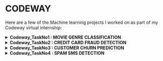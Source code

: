 <h1>CODEWAY</h1>

<p>Here are a few of the Machine learning projects I worked on as part of my Codeway virtual internship:</p>

<details>
  <summary><strong>Codeway_TaskNo1 : MOVIE GENRE CLASSIFICATION</strong></summary>
  <i>TASK: Create a machine learning model that can predict the genre of a movie based on its plot summary or other textual information. You can use techniques like TF-IDF or word embeddings with classifiers such as Naive Bayes, Logistic Regression, or Support Vector Machines.</i><br><br>
  <b>GitHub link</b>: <a href="https://github.com/akshayasbipin/CODEWAY/blob/5763c3eccf8bb43849c0b020e255569f6a97ed0e/Codeway_TaskNo1.ipynb">here</a><br><br>
  <b>Script</b>: Implemented a Python Script.<br><br>
  <ul>
  <b>Key Takeaways:</b>
  <li>Used various classifiers such as Naive Bayes, Logistic Regression, or Support Vector Machines.</li>
  <li>Logistic Regression gives maximum accuracy, for the given task.</li>
  </ul>
</details>

<details>
  <summary><strong>Codeway_TaskNo2 : CREDIT CARD FRAUD DETECTION</strong></summary>
  <i>TASK: Build a model to detect fraudulent credit card transactions. Use a dataset containing information about credit card transactions, and experiment with algorithms like Logistic Regression, Decision Trees, or Random Forests to classify transactions as fraudulent or legitimate.</i><br><br>
  <b>GitHub link</b>: https://lnkd.in/gteAYwdz<br><br>
  <b>Script</b>: Implemented a Python Script.<br><br>
  <ul>
  <b>Key Takeaways:</b>
  <li>Used algorithms like Logistic Regression, Random Forests, and Decision Trees, to classify transactions as fraudulent or legitimate.</li>
  <li>Decision Tree gives maximum accuracy, for the given task.</li>
  </ul>
</details>

<details>
  <summary><strong>Codeway_TaskNo3 : CUSTOMER CHURN PREDICTION</strong></summary>
  <i>TASK: Develop a model to predict customer churn for a subscription-based service or business. Use historical customer data, including features like usage behaviour and customer demographics, and try algorithms like Logistic Regression, Random Forests, or Gradient Boosting to predict churn.</i><br><br>
  <b>GitHub link</b>: https://lnkd.in/gVbvmC49<br><br>
  <b>Script</b>: Implemented a Python Script.<br><br>
  <ul>
  <b>Key Takeaways:</b>
  <li>Used algorithms like Logistic Regression, Random Forests, and Gradient Boosting to predict churn.</li>
  <li>Gradient Boosting gives maximum accuracy, for the given task. </li>
  </ul>
</details>

<details>
  <summary><strong>Codeway_TaskNo4 : SPAM SMS DETECTION</strong></summary>
    <i>TASK: Build an AI model that can classify SMS messages as spam or legitimate. Use techniques like TF-IDF or word embeddings with classifiers like Naive Bayes, Logistic Regression, or Support Vector Machines to identify spam messages</i><br><br>
  <b>Github link</b>: https://lnkd.in/gR9VXAUG<br><br>
  <b>Script</b>: Implemented a Python Script.<br><br>
  <ul>
  <b>Key Takeaways:</b>
  <li>Learned basics about NLP.</li>
  <li>Used various classifiers, such as Naive Bayes, Logistic Regression, and Support Vector Machines to identify spam messages.</li>
  <li>Multinomial Navie Bayes model gives maximum accuracy, for the given task.</li>
  </ul>
</details>
